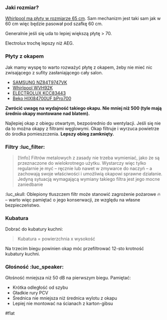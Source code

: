 ### Jaki rozmiar?
[Whirlpool ma płyty w rozmiarze 65 cm](https://www.whirlpool.pl/plyta-indukcyjna-szklanoceramiczna-whirlpool-smc-654-fbtixl-869991041220/p). Sam mechanizm jest taki sam jak w 60 cm więc będzie pasował pod szafkę 60 cm.

Generalnie jeśli się uda to lepiej większą płytę > 70.

Electrolux trochę lepszy niż AEG.

### Płyty z okapem
Jak mamy wyspę to warto rozważyć płytę z okapem, żeby nie mieć nic zwisającego z sufity zasłaniającego cały salon.

- [SAMSUNG NZ84T9747VK](https://www.youtube.com/watch?v=B7Hh_b1On2c)
- [Whirlpool WVH92K](https://www.youtube.com/watch?v=RhMC73jlLa4)
- [ELECTROLUX KCC83443](https://www.mediaexpert.pl/agd-do-zabudowy/plyty-do-zabudowy/plyta-indukcyjna-electrolux-kcc83443)
- [Beko HIXI84700UF bPro700](https://www.euro.com.pl/plyty-do-zabudowy/beko-hixi84700uf-bpro700.bhtml)

**Zwrócić uwagę na wydajność takiego okapu. Nie mniej niż 500 (tyle mają średnio okapy montowane nad blatem).**

Najlepiej okap z obiegu otwartym, bezpośrednio do wentylacji. Jeśli się nie da to można okapy z filtrami węglowymi. Okap filtruje i wyrzuca powietrze do środka pomieszczenia. **Lepszy obieg zamknięty.**

### Filtry :luc_filter:
>[!info] 
>Filtrów metalowych z zasady nie trzeba wymieniać, jako że są przeznaczone do wielokrotnego użytku. Wystarczy więc tylko regularnie je myć – ręcznie lub nawet w zmywarce do naczyń – a zachowają swoje właściwości i umożliwią okapowi sprawne działanie. Jedyną sytuacją wymagającą wymiany takiego filtra jest jego mocne zaniedbanie

:luc_skull: Oblepiony tłuszczem filtr może stanowić zagrożenie pożarowe 🔥 – warto więc pamiętać o jego konserwacji, ze względu na własne bezpieczeństwo.

### Kubatura
Dobrać do kubatury kuchni:
>Kubatura = powierzchnia x wysokość

Na trzecim biegu powinien okap móc przefiltrować 12-sto krotność kubatury kuchni. 

### Głośność :luc_speaker:
Głośność mniejsza niż 50 dB na pierwszym biegu. Pamiętać:
- Krótka odległość od szybu
- Gładkie rury PCV
- Średnica nie mniejsza niż średnica wylotu z okapu
- Lepiej nie montować na ścianach z karton-gibsu

#flat

